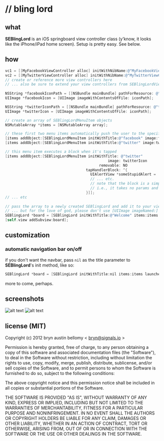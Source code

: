 # // bling lord


## what

**SEBlingLord** is an iOS springboard view controller class (y’know, it looks like the iPhone/iPad home screen).  Setup is pretty easy.  See below.




## how

```objective-c
vc1 = [[MyFacebookViewController alloc] initWithNibName:@"MyFacebookViewController" bundle:nil];
vc2 = [[MyTwitterViewController alloc] initWithNibName:@"MyTwitterViewController" bundle:nil];
// create or reference more view controllers here
// ... also be sure to extend your view controllers from SEBlingLordViewController
    
NSString *facebookIconPath = [[NSBundle mainBundle] pathForResource: @"facebook" ofType: @"png"]; // @@TODO: refactor to framework style
UIImage *facebookIcon = [UIImage imageWithContentsOfFile: iconPath];

NSString *twitterIconPath = [[NSBundle mainBundle] pathForResource: @"twitter" ofType: @"png"]; // @@TODO: refactor to framework style
UIImage *twitterIcon = [UIImage imageWithContentsOfFile: iconPath];

// create an array of SEBlingLordMenuItem objects
NSMutableArray *items = [NSMutableArray array];

// these first two menu items automatically push the user to the specified view controller when they're tapped
[items addObject:[SEBlingLordMenuItem initWithTitle:@"facebook" image:facebookIcon removable:YES viewController:vc1]];
[items addObject:[SEBlingLordMenuItem initWithTitle:@"twitter" image:twitterIcon removable:NO viewController:vc2]];

// this menu item executes a block when it's tapped
[items addObject:[SEBlingLordMenuItem initWithTitle: @"twitter"
                                               image: twitterIcon
                                           removable: NO
                                     tapHandlerBlock: ^{
                                       UIAlertView *someStupidAlert = ...
                                       // ... etc.
                                       // note that the block is a simple dispatch_block_t,
                                       // i.e., it takes no params and returns void.
                                     }]];
// ... etc
    
// pass the array to a newly created SEBlingLord and add it to your view
// ... but for the love of god, please don't use [UIImage imageNamed:]
SEBlingLord *board = [SEBlingLord initWithTitle:@"Welcome" items:items launcherImage:[UIImage imageNamed:@"navbtn_home.png"]];
[self.view addSubview:board];
```




## customization

### automatic navigation bar on/off

if you don't want the navbar, pass `nil` as the title parameter to **SEBlingLord**'s init method, like so:

```objective-c
SEBlingLord *board = [SEBlingLord initWithTitle:nil items:items launcherImage:[UIImage imageNamed:@"navbtn_home.png"]];
```

more to come, perhaps.




## screenshots

![alt text](http://dl.dropbox.com/u/1124427/SESpringBoard.png "SEBlingLord Paged")
![alt text](http://dl.dropbox.com/u/1124427/sepringboard_wiggle.png "SEBlingLord Wiggling")




## license (MIT)

Copyright (c) 2012 bryn austin bellomy < <bryn@signals.io> >

Permission is hereby granted, free of charge, to any person obtaining
a copy of this software and associated documentation files (the
"Software"), to deal in the Software without restriction, including
without limitation the rights to use, copy, modify, merge, publish,
distribute, sublicense, and/or sell copies of the Software, and to
permit persons to whom the Software is furnished to do so, subject to
the following conditions:

The above copyright notice and this permission notice shall be
included in all copies or substantial portions of the Software.

THE SOFTWARE IS PROVIDED "AS IS", WITHOUT WARRANTY OF ANY KIND,
EXPRESS OR IMPLIED, INCLUDING BUT NOT LIMITED TO THE WARRANTIES OF
MERCHANTABILITY, FITNESS FOR A PARTICULAR PURPOSE AND
NONINFRINGEMENT. IN NO EVENT SHALL THE AUTHORS OR COPYRIGHT HOLDERS BE
LIABLE FOR ANY CLAIM, DAMAGES OR OTHER LIABILITY, WHETHER IN AN ACTION
OF CONTRACT, TORT OR OTHERWISE, ARISING FROM, OUT OF OR IN CONNECTION
WITH THE SOFTWARE OR THE USE OR OTHER DEALINGS IN THE SOFTWARE.
